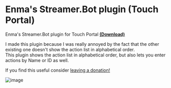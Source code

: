 # Enma's Streamer.Bot plugin (Touch Portal)
Enma's Streamer.Bot plugin for Touch Portal [**(Download)**](https://github.com/EnmaDarei/tp_streamerbot_plugin/releases/latest)

I made this plugin because I was really annoyed by the fact that the other existing one doesn't show the action list in alphabetical order.</br>
This plugin shows the action list in alphabetical order, but also lets you enter actions by Name or ID as well.

If you find this useful consider [leaving a donation!](https://ko-fi.com/enmadarei) 

![image](https://user-images.githubusercontent.com/14081432/217473196-b26fb642-0772-4abf-b9cf-40d9bb4d385c.png)
